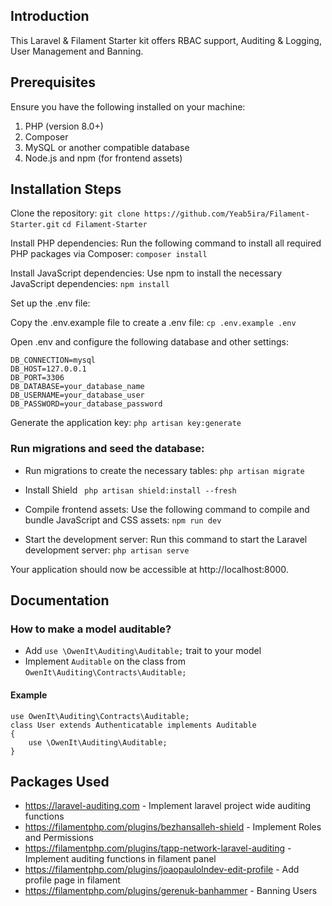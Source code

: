 ## Introduction
This Laravel & Filament Starter kit offers RBAC support, Auditing & Logging, User Management and Banning.

## Prerequisites

Ensure you have the following installed on your machine:

1. PHP (version 8.0+)
2. Composer
3. MySQL or another compatible database
4. Node.js and npm (for frontend assets)

## Installation Steps

Clone the repository:
``` git clone https://github.com/Yeab5ira/Filament-Starter.git ```
``` cd Filament-Starter ```

Install PHP dependencies: Run the following command to install all required PHP packages via Composer:
``` composer install ```

Install JavaScript dependencies: Use npm to install the necessary JavaScript dependencies:
``` npm install ```

Set up the .env file:

Copy the .env.example file to create a .env file:
``` cp .env.example .env ```

Open .env and configure the following database and other settings:
```
DB_CONNECTION=mysql
DB_HOST=127.0.0.1
DB_PORT=3306
DB_DATABASE=your_database_name
DB_USERNAME=your_database_user
DB_PASSWORD=your_database_password
```

Generate the application key:
``` php artisan key:generate ```

### Run migrations and seed the database:

* Run migrations to create the necessary tables:
``` php artisan migrate ```
* Install Shield 
``` php artisan shield:install --fresh``` 


* Compile frontend assets: Use the following command to compile and bundle JavaScript and CSS assets:
``` npm run dev ```

* Start the development server: Run this command to start the Laravel development server:
``` php artisan serve ```

Your application should now be accessible at http://localhost:8000.

## Documentation
### How to make a model auditable?
- Add ``use \OwenIt\Auditing\Auditable;`` trait to your model
- Implement ``Auditable`` on the class from `` OwenIt\Auditing\Contracts\Auditable; ``
#### Example
```
use OwenIt\Auditing\Contracts\Auditable;
class User extends Authenticatable implements Auditable
{
    use \OwenIt\Auditing\Auditable;
}
```

## Packages Used
* https://laravel-auditing.com - Implement laravel project wide auditing functions
* https://filamentphp.com/plugins/bezhansalleh-shield - Implement Roles and Permissions
* https://filamentphp.com/plugins/tapp-network-laravel-auditing - Implement auditing functions in filament panel 
* https://filamentphp.com/plugins/joaopaulolndev-edit-profile - Add profile page in filament
* https://filamentphp.com/plugins/gerenuk-banhammer - Banning Users